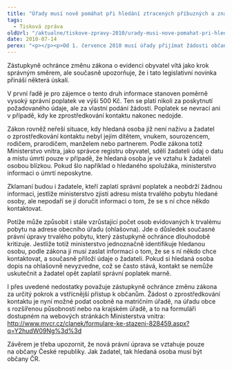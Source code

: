 ```yaml
---
title: "Úřady musí nově pomáhat při hledání ztracených příbuzných a známých"
tags:
  - Tisková zpráva
oldUrl: "/aktualne/tiskove-zpravy-2010/urady-musi-nove-pomahat-pri-hledani-ztracenych-pribuznych-a-znamych"
date: 2010-07-14
perex: "<p></p><p>Od 1. července 2010 musí úřady přijímat žádosti občanů o poskytnutí údaje o místu trvalého pobytu jiné osoby z informačního systému evidence obyvatel a informovat hledaného, že se s ním chce někdo zkontaktovat. O tuto změnu zákona usiloval ochránce už od roku 2006 na základě mnoha stížností na úřady, které odmítaly pomoci občanům hledajícím své příbuzné či ztracené přátele. </p>"
---
```


<!-- imported from the old website -->

<p>Zástupkyně ochránce změnu zákona o evidenci obyvatel vítá jako krok správným směrem, ale současně upozorňuje, že i tato legislativní novinka přináší některá úskalí. </p><p>V první řadě je pro zájemce o tento druh informace stanoven poměrně vysoký správní poplatek ve výši 500 Kč. Ten se platí nikoli za poskytnutí požadovaného údaje, ale za vlastní podání žádosti. Poplatek se nevrací ani v případě, kdy ke zprostředkování kontaktu nakonec nedojde.</p><p>Zákon rovněž neřeší situace, kdy hledaná osoba již není naživu a žadatel o zprostředkování kontaktu nebyl jejím dítětem, vnukem, sourozencem, rodičem, prarodičem, manželem nebo partnerem. Podle zákona totiž Ministerstvo vnitra, jako správce registru obyvatel, sdělí žadateli údaj o datu a místu úmrtí pouze v případě, že hledaná osoba je ve vztahu k žadateli osobou blízkou. Pokud šlo například o hledaného spolužáka, ministerstvo informaci o úmrtí neposkytne.</p><p>Zklamaní budou i žadatele, kteří zaplatí správní poplatek a neobdrží žádnou informaci, jestliže ministerstvo zjistí adresu místa trvalého pobytu hledané osoby, ale nepodaří se jí doručit informaci o tom, že se s ní chce někdo kontaktovat. </p><p>Potíže může způsobit i stále vzrůstající počet osob evidovaných k trvalému pobytu na adrese obecního úřadu (ohlašovna). Jde o důsledek současné právní úpravy trvalého pobytu, který zástupkyně ochránce dlouhodobě kritizuje. Jestliže totiž ministerstvo jednoznačně identifikuje hledanou osobu, podle zákona jí musí zaslat informaci o tom, že se s ní někdo chce kontaktovat, a současně přiloží údaje o žadateli. Pokud si hledaná osoba dopis na ohlašovně nevyzvedne, což se často stává, kontakt se nemůže uskutečnit a žadatel opět zaplatil správní poplatek marně.</p><p>I přes uvedené nedostatky považuje zástupkyně ochránce změnu zákona za určitý pokrok a vstřícnější přístup k občanům. Žádost o zprostředkování kontaktu je nyní možné podat osobně na matričním úřadě, na úřadu obce s rozšířenou působností nebo na krajském úřadě, a to na formuláři dostupném na webových stránkách Ministerstva vnitra: <a title="Otevření do nového okna" href="http://www.mvcr.cz/clanek/formulare-ke-stazeni-828459.aspx?q=Y2hudW09Ng%3d%3d" target="_blank">http://www.mvcr.cz/clanek/formulare-ke-stazeni-828459.aspx?q=Y2hudW09Ng%3d%3d</a>   </p><p>Závěrem je třeba upozornit, že nová právní úprava se vztahuje pouze na občany České republiky. Jak žadatel, tak hledaná osoba musí být občany ČR.</p>
